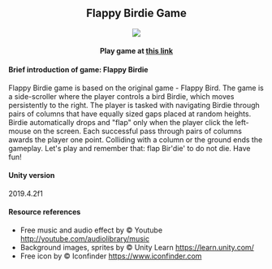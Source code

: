 <h2 align="center"> Flappy Birdie Game </h2>

<p align="center"><img src="https://user-images.githubusercontent.com/56706918/90380740-a4a9b600-e0a6-11ea-9338-6b0f2be55d05.gif"/></p>
<h4 align="center"> Play game at <a href="https://pbduy.github.io/FlappyBirdie/"> this link </a></h2>

#### Brief introduction of game: Flappy Birdie
  Flappy Birdie game is based on the original game - Flappy Bird. The game is a side-scroller where the player controls a bird Birdie, which moves persistently to the right. The player is tasked with navigating Birdie through pairs of columns that have equally sized gaps placed at random heights. Birdie automatically drops and "flap" only when the player click the left-mouse on the screen. Each successful pass through pairs of columns awards the player one point. Colliding with a column or the ground ends the gameplay.
  Let's play and remember that: flap Bir'die' to do not die. Have fun!

#### Unity version
  2019.4.2f1
  
#### Resource references
 - Free music and audio effect by © Youtube http://youtube.com/audiolibrary/music
 - Background images, sprites by © Unity Learn https://learn.unity.com/
 - Free icon by © Iconfinder https://www.iconfinder.com
